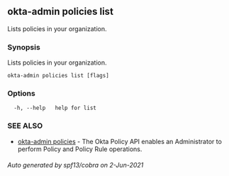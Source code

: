 ## okta-admin policies list

Lists policies in your organization.

### Synopsis

Lists policies in your organization.

```
okta-admin policies list [flags]
```

### Options

```
  -h, --help   help for list
```

### SEE ALSO

* [okta-admin policies](okta-admin_policies.md)	 - The Okta Policy API enables an Administrator to perform Policy and Policy Rule operations.

###### Auto generated by spf13/cobra on 2-Jun-2021
